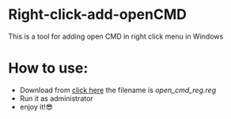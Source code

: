 # Right-click-add-openCMD
This is a tool for adding open CMD in right click menu in Windows

# How to use:
* Download from [click here](https://github.com/u17zl/Right-click-add-openCMD.git) the filename is *open_cmd_reg.reg* 
* Run it as administrator
* enjoy it!:sunglasses:
